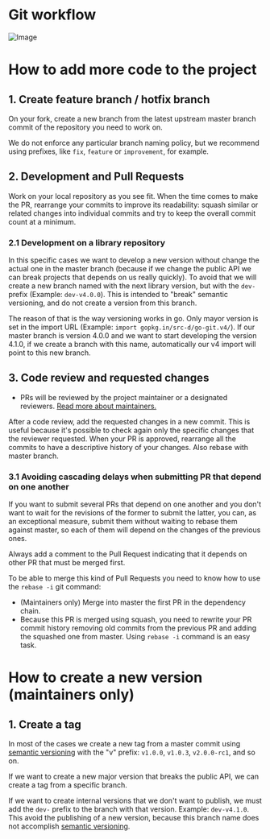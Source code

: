 # Git workflow

![Image](/engineering/images/git-flow-app.png?raw=true)

# How to add more code to the project

## 1. Create feature branch / hotfix branch
On your fork, create a new branch from the latest upstream master branch
commit of the repository you need to work on.

We do not enforce any particular branch naming policy, but we recommend using prefixes, like `fix`, `feature` or `improvement`, for example.

## 2. Development and Pull Requests
Work on your local repository as you see fit. When the time comes to make the PR, rearrange your commits to improve its readability: squash similar or related changes into individual commits and try to keep the overall commit count at a minimum.

### 2.1 Development on a library repository
In this specific cases we want to develop a new version without change the actual one in the master branch (because if we change the public API we can break projects that depends on us really quickly). To avoid that we will create a new branch named with the next library version, but with the `dev-` prefix (Example: `dev-v4.0.0`). This is intended to "break" semantic versioning, and do not create a version from this branch.

The reason of that is the way versioning works in go. Only mayor version is set in the import URL (Example: `import gopkg.in/src-d/go-git.v4/`). If our master branch is version 4.0.0 and we want to start developing the version 4.1.0, if we create a branch with this name, automatically our v4 import will point to this new branch.

## 3. Code review and requested changes

- PRs will be reviewed by the project maintainer or a designated reviewers. [Read more about maintainers.](maintainers.md)

After a code review, add the requested changes in a new commit. This is useful
because it's possible to check again only the specific changes that the reviewer
requested. When your PR is approved, rearrange all the commits to have a descriptive history of your changes. Also rebase with master branch.

### 3.1 Avoiding cascading delays when submitting PR that depend on one another
If you want to submit several PRs that depend on one another and you don't want to wait for the revisions of the former to submit the latter, you can, as an exceptional measure, submit them without waiting to rebase them against master, so each of them will depend on the changes of the previous ones.

Always add a comment to the Pull Request indicating that it depends on other PR
that must be merged first.

To be able to merge this kind of Pull Requests you need to know how to use the
`rebase -i` git command:

- (Maintainers only) Merge into master the first PR in the dependency chain.
- Because this PR is merged using squash, you need to rewrite your PR commit
history removing old commits from the previous PR and adding the squashed one from
master. Using `rebase -i` command is an easy task.

# How to create a new version (maintainers only)

## 1. Create a tag
In most of the cases we create a new tag from a master commit using [semantic versioning](http://semver.org/) with the "v" prefix: `v1.0.0`, `v1.0.3`, `v2.0.0-rc1`, and so on.

If we want to create a new major version that breaks the public API, we can create a tag from a specific branch.

If we want to create internal versions that we don't want to publish, we must add the `dev-` prefix to the branch with that version. Example: `dev-v4.1.0`. This avoid the
publishing of a new version, because this branch name does not accomplish [semantic versioning](http://semver.org/).
